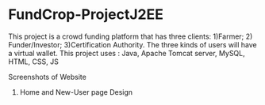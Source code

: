 # FundCrop-ProjectJ2EE
This project is a crowd funding platform that has three clients: 1)Farmer; 2) Funder/Investor; 3)Certification Authority. The three kinds of users will have a virtual wallet. This project uses :  Java, Apache Tomcat server, MySQL, HTML, CSS, JS

Screenshots of Website

1. Home and New-User page Design
<img src="">
